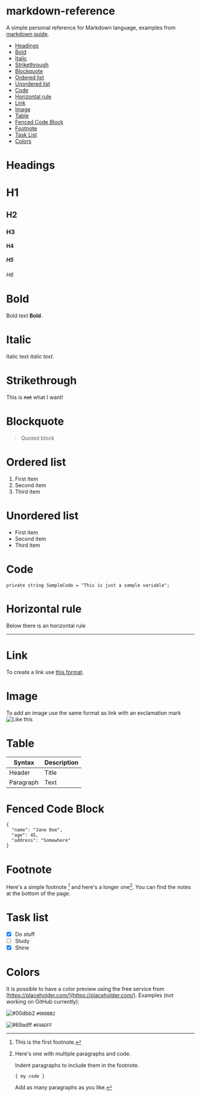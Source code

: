 # markdown-reference

A simple personal reference for Markdown language, examples from [markdown guide](https://www.markdownguide.org/cheat-sheet/).

- [Headings](#headings)
- [Bold](#bold)
- [Italic](#italic)
- [Strikethrough](#strikethrough)
- [Blockquote](#blockquote)
- [Ordered list](#ordered-list)
- [Unordered list](#unordered-list)
- [Code](#code)
- [Horizontal rule](#horizontal-rule)
- [Link](#link)
- [Image](#image)
- [Table](#table)
- [Fenced Code Block](#fenced-code-block)
- [Footnote](#footnote)
- [Task List](#task-list)
- [Colors](#colors)


# Headings

# H1
## H2
### H3
#### H4
##### H5
###### H6

# Bold

Bold text **Bold**.

# Italic

Italic text _italic text_.

# Strikethrough

This is ~~not~~ what I want!

# Blockquote

> Quoted block

# Ordered list

1. First item
2. Second item
3. Third item

# Unordered list

- First item
- Second item
- Third item

# Code

`private string SampleCode = "This is just a sample variable";`

# Horizontal rule

Below there is an horizontal rule

---

# Link

To create a link use [this format](https://www.example.com).

# Image

To add an image use the same format as link with an exclamation mark ![Like this](https://images.unsplash.com/photo-1664444121089-42ed1eacba38?ixlib=rb-4.0.3&ixid=MnwxMjA3fDB8MHxwaG90by1wYWdlfHx8fGVufDB8fHx8&auto=format&fit=crop&w=2940&q=80)

# Table

| Syntax | Description |
| ----------- | ----------- |
| Header | Title |
| Paragraph | Text |

# Fenced Code Block

```
{
  "name": "Jane Doe",
  "age": 45,
  "address": "Somewhere"
}
```

# Footnote

Here's a simple footnote [^1] and here's a longer one[^bignote]. You can find the notes at the bottom of the page.

[^1]: This is the first footnote.

[^bignote]: Here's one with multiple paragraphs and code.

    Indent paragraphs to include them in the footnote.

    `{ my code }`

    Add as many paragraphs as you like.


# Task list

- [x] Do stuff
- [ ] Study
- [x] Shine

# Colors

It is possible to have a color preview using the free service from [https://placeholder.com/](https://placeholder.com/).
Examples (not working on GitHub currently):

![#00dbb2](https://via.placeholder.com/15/00dbb2/000000?text=+) `#00DBB2`

![#69adff](https://via.placeholder.com/15/69adff/000000?text=+) `#69ADFF`

